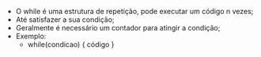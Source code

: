 * O while é uma estrutura de repetição, pode executar um código n vezes; 
* Até satisfazer a sua condição; 
* Geralmente é necessário um contador para atingir a condição;  
* Exemplo: 
	* while(condicao) { 
		  código 
	 }